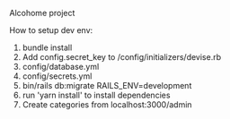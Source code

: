 Alcohome project

How to setup dev env:

1. bundle install
2. Add config.secret_key to <project>/config/initializers/devise.rb
3. config/database.yml
4. config/secrets.yml
5. bin/rails db:migrate RAILS_ENV=development
6. run 'yarn install' to install dependencies
7. Create categories from localhost:3000/admin

